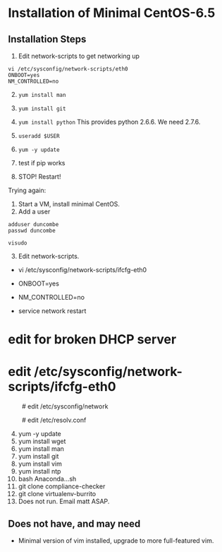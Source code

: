 Installation of Minimal CentOS-6.5
==================================

Installation Steps
------------------

1.  Edit network-scripts to get networking up
  
  `vi /etc/sysconfig/network-scripts/eth0`  
     `ONBOOT=yes`  
     `NM_CONTROLLED=no`  

2.  `yum install man`
3.  `yum install git`
4.  `yum install python` 
   This provides python 2.6.6. We need 2.7.6.  

5.  `useradd $USER`
6.  `yum -y update`
7.  test if pip works
8.  STOP! Restart!


Trying again:

1.  Start a VM, install minimal CentOS.
2.  Add a user

   `adduser duncombe`  
   `passwd duncombe`  

   `visudo`  

3.  Edit network-scripts.

- vi /etc/sysconfig/network-scripts/ifcfg-eth0

- ONBOOT=yes

- NM\_CONTROLLED=no

- service network restart

# edit for broken DHCP server

# edit /etc/sysconfig/network-scripts/ifcfg-eth0

        \# edit /etc/sysconfig/network

        \# edit /etc/resolv.conf

4.  yum -y update
5.  yum install wget
6.  yum install man
7.  yum install git
8.  yum install vim
9.  yum install ntp
10. bash Anaconda...sh
11. git clone compliance-checker
12. git clone virtualenv-burrito
13. Does not run. Email matt ASAP.

Does not have, and may need
---------------------------

-   Minimal version of vim installed, upgrade to more full-featured vim.


